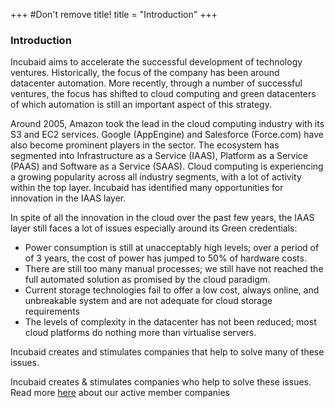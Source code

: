 +++
#Don't remove title!
title = "Introduction"
+++

### Introduction

Incubaid aims to accelerate the successful development of technology ventures. Historically, the focus of the company has been around datacenter automation. More recently, through a number of successful ventures, the focus has shifted to cloud computing and green datacenters of which automation is still an important aspect of this strategy.

Around 2005, Amazon took the lead in the cloud computing industry with its S3 and EC2 services. Google (AppEngine) and Salesforce (Force.com) have also become prominent players in the sector. The ecosystem has segmented into Infrastructure as a Service (IAAS), Platform as a Service (PAAS) and Software as a Service (SAAS). Cloud computing is experiencing a growing popularity across all industry segments, with a lot of activity within the top layer. Incubaid has identified many opportunities for innovation in the IAAS layer.

In spite of all the innovation in the cloud over the past few years, the IAAS layer still faces a lot of issues especially around its Green credentials:

-   Power consumption is still at unacceptably high levels; over a period of of 3 years, the cost of power has jumped to 50% of hardware costs.
-   There are still too many manual processes; we still have not reached the full automated solution as promised by the cloud paradigm.
-   Current storage technologies fail to offer a low cost, always online, and unbreakable system and are not adequate for cloud storage requirements
-   The levels of complexity in the datacenter has not been reduced; most cloud platforms do nothing more than virtualise servers.

Incubaid creates and stimulates companies that help to solve many of these issues.

Incubaid creates & stimulates companies who help to solve these issues. Read more [here](/members) about our active member companies
